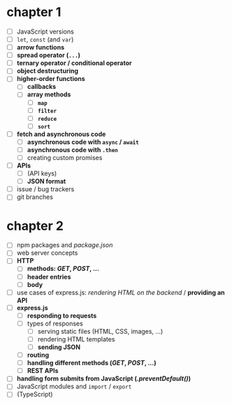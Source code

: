 # chapter 1

- [ ] JavaScript versions
- [ ] `let`, `const` (and `var`)
- [ ] **arrow functions**
- [ ] **spread operator (`...`)**
- [ ] **ternary operator / conditional operator**
- [ ] **object destructuring**
- [ ] **higher-order functions**
  - [ ] **callbacks**
  - [ ] **array methods**
    - [ ] **`map`**
    - [ ] **`filter`**
    - [ ] **`reduce`**
    - [ ] **`sort`**
- [ ] **fetch and asynchronous code**
  - [ ] **asynchronous code with `async` / `await`**
  - [ ] **asynchronous code with `.then`**
  - [ ] creating custom promises
- [ ] **APIs**
  - [ ] (API keys)
  - [ ] **JSON format**
- [ ] issue / bug trackers
- [ ] git branches

# chapter 2

- [ ] npm packages and _package.json_
- [ ] web server concepts
- [ ] **HTTP**
  - [ ] **methods: _GET_, _POST_, ...**
  - [ ] **header entries**
  - [ ] **body**
- [ ] use cases of express.js: _rendering HTML on the backend_ / **providing an API**
- [ ] **express.js**
  - [ ] **responding to requests**
  - [ ] types of responses
    - [ ] serving static files (HTML, CSS, images, ...)
    - [ ] rendering HTML templates
    - [ ] **sending JSON**
  - [ ] **routing**
  - [ ] **handling different methods (_GET_, _POST_, ...)**
  - [ ] **REST APIs**
- [ ] **handling form submits from JavaScript (_.preventDefault()_)**
- [ ] JavaScript modules and `import` / `export`
- [ ] (TypeScript)
